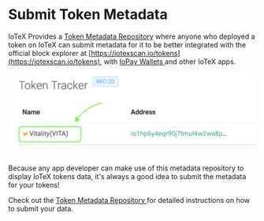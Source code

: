 # Submit Token Metadata

IoTeX Provides a [Token Metadata Repository](https://github.com/iotexproject/iotex-token-metadata#iotex-token-metadata) where anyone who deployed a token on IoTeX can submit metadata for it to be better integrated with the official block explorer at [https://iotexscan.io/tokens](https://iotexscan.io/tokens), with [IoPay Wallets ](https://iopay.iotex.io/)and other IoTeX apps.

![Submit your metadata to have your tokens listed in iotexscan and other dApps](../../.gitbook/assets/iotexscan-metadata.png)

Because any app developer can make use of this metadata repository to display IoTeX tokens data, it's always a good idea to submit the metadata for your tokens!

Check out the [Token Metadata Repository ](https://github.com/iotexproject/iotex-token-metadata#iotex-token-metadata)for detailed instructions on how to submit your data.

